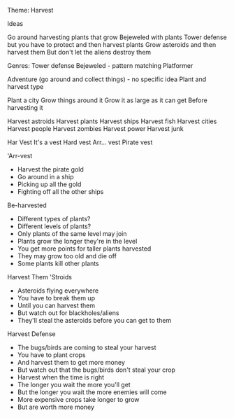 Theme: Harvest

Ideas

Go around harvesting plants that grow
Bejeweled with plants
Tower defense but you have to protect and then harvest plants
Grow asteroids and then harvest them
But don't let the aliens destroy them

Genres:
Tower defense
Bejeweled - pattern matching
Platformer

Adventure (go around and collect things) - no specific idea
Plant and harvest type

Plant a city
Grow things around it
Grow it as large as it can get
Before harvesting it

Harvest astroids
Harvest plants
Harvest ships
Harvest fish
Harvest cities
Harvest people
Harvest zombies
Harvest power
Harvest junk

Har Vest
It's a vest
Hard vest
Arr... vest
Pirate vest

'Arr-vest
* Harvest the pirate gold
* Go around in a ship
* Picking up all the gold
* Fighting off all the other ships

Be-harvested
* Different types of plants?
* Different levels of plants?
* Only plants of the same level may join
* Plants grow the longer they're in the level
* You get more points for taller plants harvested
* They may grow too old and die off
* Some plants kill other plants

Harvest Them 'Stroids
* Asteroids flying everywhere
* You have to break them up
* Until you can harvest them
* But watch out for blackholes/aliens
* They'll steal the asteroids before you can get to them

Harvest Defense
* The bugs/birds are coming to steal your harvest
* You have to plant crops
* And harvest them to get more money
* But watch out that the bugs/birds don't steal your crop
* Harvest when the time is right
* The longer you wait the more you'll get
* But the longer you wait the more enemies will come
* More expensive crops take longer to grow
* But are worth more money
